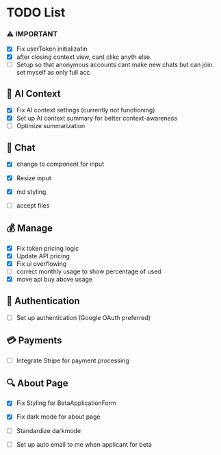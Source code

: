 # TODO List

### ⚠️ IMPORTANT 
- [x] Fix userToken initializatin
- [x] after closing context view, cant clikc anyth else.
- [ ] Setup so that anonymous accounts cant make new chats but can join. set myself as only full acc

## 🧠 AI Context
- [x] Fix AI context settings (currently not functioning)
- [x] Set up AI context summary for better context-awareness
- [ ] Optimize summarization

## 💬 Chat
- [x] change to component for input
- [x] Resize input
- [x] md styling
- [ ] accept files


## 💰 Manage
- [x] Fix token pricing logic
- [x] Update API pricing
- [x] Fix ui overflowing
- [ ] correct monthly usage to show percentage of used
- [x] move api buy above usage

## 🔐 Authentication
- [ ] Set up authentication (Google OAuth preferred)

## 💳 Payments
- [ ] Integrate Stripe for payment processing

## 🔍 About Page
- [x] Fix Styling for BetaApplicationForm
- [x] Fix dark mode for about page
- [ ] Standardize darkmode
- [ ] Set up auto email to me when applicant for beta
      
